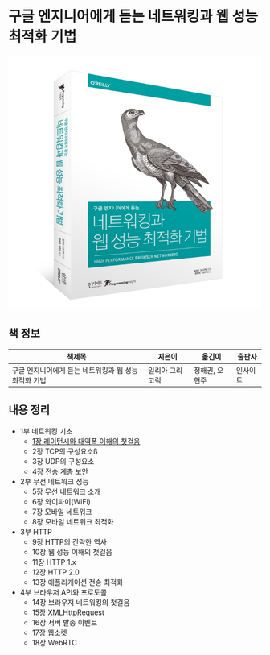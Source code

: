 # 구글 엔지니어에게 듣는 네트워킹과 웹 성능 최적화 기법

![표지](images/book.jpg)

## 책 정보

|책제목|지은이|옮긴이|출판사|
|-----|-----|-----|-----|
|구글 엔지니어에게 듣는 네트워킹과 웹 성능 최적화 기법|일리아 그리고릭|정해권, 오현주|인사이트|

## 내용 정리

- 1부 네트워킹 기초
  - [1장 레이턴시와 대역폭 이해의 첫걸음](chapter/chapter_1.md)
  - 2장 TCP의 구성요소ß
  - 3장 UDP의 구성요소
  - 4장 전송 계층 보안
- 2부 무선 네트워크 성능
  - 5장 무선 네트워크 소개
  - 6장 와이파이(WiFi)
  - 7장 모바일 네트워크
  - 8장 모바일 네트워크 최적화
- 3부 HTTP
  - 9장 HTTP의 간략한 역사
  - 10장 웹 성능 이해의 첫걸음
  - 11장 HTTP 1.x
  - 12장 HTTP 2.0
  - 13장 애플리케이션 전송 최적화
- 4부 브라우저 API와 프로토콜
  - 14장 브라우저 네트워킹의 첫걸음
  - 15장 XMLHttpRequest
  - 16장 서버 발송 이벤트
  - 17장 웹소켓
  - 18장 WebRTC
